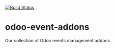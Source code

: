 [![Build Status](https://travis-ci.com/camptocamp/odoo-event-addons.svg?branch=13.0)](https://travis-ci.com/camptocamp/odoo-event-addons)


# odoo-event-addons

Our collection of Odoo events management addons
